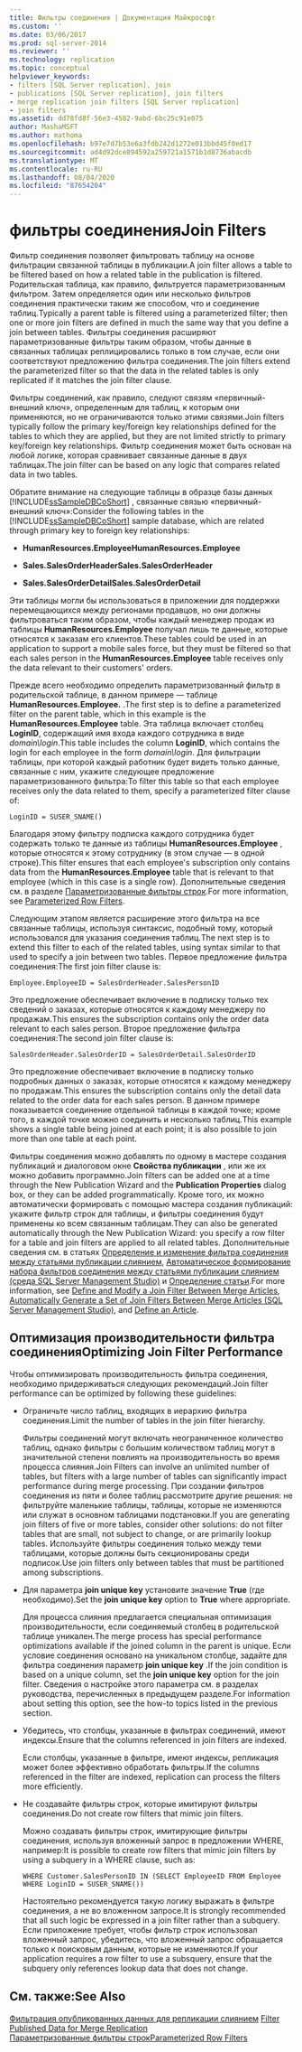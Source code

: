 ```yaml
---
title: Фильтры соединения | Документация Майкрософт
ms.custom: ''
ms.date: 03/06/2017
ms.prod: sql-server-2014
ms.reviewer: ''
ms.technology: replication
ms.topic: conceptual
helpviewer_keywords:
- filters [SQL Server replication], join
- publications [SQL Server replication], join filters
- merge replication join filters [SQL Server replication]
- join filters
ms.assetid: dd78fd8f-56e3-4582-9abd-6bc25c91e075
author: MashaMSFT
ms.author: mathoma
ms.openlocfilehash: b97e7d7b53e6a3fdb242d1272e013bbd45f0ed17
ms.sourcegitcommit: ad4d92dce894592a259721a1571b1d8736abacdb
ms.translationtype: MT
ms.contentlocale: ru-RU
ms.lasthandoff: 08/04/2020
ms.locfileid: "87654204"
---
```

# <a name="join-filters"></a><span data-ttu-id="4e6f7-102">фильтры соединения</span><span class="sxs-lookup"><span data-stu-id="4e6f7-102">Join Filters</span></span>
  <span data-ttu-id="4e6f7-103">Фильтр соединения позволяет фильтровать таблицу на основе фильтрации связанной таблицы в публикации.</span><span class="sxs-lookup"><span data-stu-id="4e6f7-103">A join filter allows a table to be filtered based on how a related table in the publication is filtered.</span></span> <span data-ttu-id="4e6f7-104">Родительская таблица, как правило, фильтруется параметризованным фильтром. Затем определяется один или несколько фильтров соединения практически таким же способом, что и соединение таблиц.</span><span class="sxs-lookup"><span data-stu-id="4e6f7-104">Typically a parent table is filtered using a parameterized filter; then one or more join filters are defined in much the same way that you define a join between tables.</span></span> <span data-ttu-id="4e6f7-105">Фильтры соединения расширяют параметризованные фильтры таким образом, чтобы данные в связанных таблицах реплицировались только в том случае, если они соответствуют предложению фильтра соединения.</span><span class="sxs-lookup"><span data-stu-id="4e6f7-105">The join filters extend the parameterized filter so that the data in the related tables is only replicated if it matches the join filter clause.</span></span>  
  
 <span data-ttu-id="4e6f7-106">Фильтры соединений, как правило, следуют связям «первичный-внешний ключ», определенным для таблиц, к которым они применяются, но не ограничиваются только этими связями.</span><span class="sxs-lookup"><span data-stu-id="4e6f7-106">Join filters typically follow the primary key/foreign key relationships defined for the tables to which they are applied, but they are not limited strictly to primary key/foreign key relationships.</span></span> <span data-ttu-id="4e6f7-107">Фильтр соединения может быть основан на любой логике, которая сравнивает связанные данные в двух таблицах.</span><span class="sxs-lookup"><span data-stu-id="4e6f7-107">The join filter can be based on any logic that compares related data in two tables.</span></span>  
  
 <span data-ttu-id="4e6f7-108">Обратите внимание на следующие таблицы в образце базы данных [!INCLUDE[ssSampleDBCoShort](../../../includes/sssampledbcoshort-md.md)] , связанные связью «первичный-внешний ключ»:</span><span class="sxs-lookup"><span data-stu-id="4e6f7-108">Consider the following tables in the [!INCLUDE[ssSampleDBCoShort](../../../includes/sssampledbcoshort-md.md)] sample database, which are related through primary key to foreign key relationships:</span></span>  
  
-   <span data-ttu-id="4e6f7-109">**HumanResources.Employee**</span><span class="sxs-lookup"><span data-stu-id="4e6f7-109">**HumanResources.Employee**</span></span>  
  
-   <span data-ttu-id="4e6f7-110">**Sales.SalesOrderHeader**</span><span class="sxs-lookup"><span data-stu-id="4e6f7-110">**Sales.SalesOrderHeader**</span></span>  
  
-   <span data-ttu-id="4e6f7-111">**Sales.SalesOrderDetail**</span><span class="sxs-lookup"><span data-stu-id="4e6f7-111">**Sales.SalesOrderDetail**</span></span>  
  
 <span data-ttu-id="4e6f7-112">Эти таблицы могли бы использоваться в приложении для поддержки перемещающихся между регионами продавцов, но они должны фильтроваться таким образом, чтобы каждый менеджер продаж из таблицы **HumanResources.Employee** получал лишь те данные, которые относятся к заказам его клиентов.</span><span class="sxs-lookup"><span data-stu-id="4e6f7-112">These tables could be used in an application to support a mobile sales force, but they must be filtered so that each sales person in the **HumanResources.Employee** table receives only the data relevant to their customers' orders.</span></span>  
  
 <span data-ttu-id="4e6f7-113">Прежде всего необходимо определить параметризованный фильтр в родительской таблице, в данном примере — таблице **HumanResources.Employee.** .</span><span class="sxs-lookup"><span data-stu-id="4e6f7-113">The first step is to define a parameterized filter on the parent table, which in this example is the **HumanResources.Employee** table.</span></span> <span data-ttu-id="4e6f7-114">Эта таблица включает столбец **LoginID**, содержащий имя входа каждого сотрудника в виде *domain\login*.</span><span class="sxs-lookup"><span data-stu-id="4e6f7-114">This table includes the column **LoginID**, which contains the login for each employee in the form *domain\login*.</span></span> <span data-ttu-id="4e6f7-115">Для фильтрации таблицы, при которой каждый работник будет видеть только данные, связанные с ним, укажите следующее предложение параметризованного фильтра:</span><span class="sxs-lookup"><span data-stu-id="4e6f7-115">To filter this table so that each employee receives only the data related to them, specify a parameterized filter clause of:</span></span>  
  
```  
LoginID = SUSER_SNAME()  
```  
  
 <span data-ttu-id="4e6f7-116">Благодаря этому фильтру подписка каждого сотрудника будет содержать только те данные из таблицы **HumanResources.Employee** , которые относятся к этому сотруднику (в этом случае — в одной строке).</span><span class="sxs-lookup"><span data-stu-id="4e6f7-116">This filter ensures that each employee's subscription only contains data from the **HumanResources.Employee** table that is relevant to that employee (which in this case is a single row).</span></span> <span data-ttu-id="4e6f7-117">Дополнительные сведения см. в разделе [Параметризованные фильтры строк](parameterized-filters-parameterized-row-filters.md).</span><span class="sxs-lookup"><span data-stu-id="4e6f7-117">For more information, see [Parameterized Row Filters](parameterized-filters-parameterized-row-filters.md).</span></span>  
  
 <span data-ttu-id="4e6f7-118">Следующим этапом является расширение этого фильтра на все связанные таблицы, используя синтаксис, подобный тому, который использовался для указания соединения таблиц.</span><span class="sxs-lookup"><span data-stu-id="4e6f7-118">The next step is to extend this filter to each of the related tables, using syntax similar to that used to specify a join between two tables.</span></span> <span data-ttu-id="4e6f7-119">Первое предложение фильтра соединения:</span><span class="sxs-lookup"><span data-stu-id="4e6f7-119">The first join filter clause is:</span></span>  
  
```  
Employee.EmployeeID = SalesOrderHeader.SalesPersonID  
```  
  
 <span data-ttu-id="4e6f7-120">Это предложение обеспечивает включение в подписку только тех сведений о заказах, которые относятся к каждому менеджеру по продажам.</span><span class="sxs-lookup"><span data-stu-id="4e6f7-120">This ensures the subscription contains only the order data relevant to each sales person.</span></span> <span data-ttu-id="4e6f7-121">Второе предложение фильтра соединения:</span><span class="sxs-lookup"><span data-stu-id="4e6f7-121">The second join filter clause is:</span></span>  
  
```  
SalesOrderHeader.SalesOrderID = SalesOrderDetail.SalesOrderID  
```  
  
 <span data-ttu-id="4e6f7-122">Это предложение обеспечивает включение в подписку только подробных данных о заказах, которые относятся к каждому менеджеру по продажам.</span><span class="sxs-lookup"><span data-stu-id="4e6f7-122">This ensures the subscription contains only the detail data related to the order data for each sales person.</span></span> <span data-ttu-id="4e6f7-123">В данном примере показывается соединение отдельной таблицы в каждой точке; кроме того, в каждой точке можно соединить и несколько таблиц.</span><span class="sxs-lookup"><span data-stu-id="4e6f7-123">This example shows a single table being joined at each point; it is also possible to join more than one table at each point.</span></span>  
  
 <span data-ttu-id="4e6f7-124">Фильтры соединения можно добавлять по одному в мастере создания публикаций и диалоговом окне **Свойства публикации** , или же их можно добавить программно.</span><span class="sxs-lookup"><span data-stu-id="4e6f7-124">Join filters can be added one at a time through the New Publication Wizard and the **Publication Properties** dialog box, or they can be added programmatically.</span></span> <span data-ttu-id="4e6f7-125">Кроме того, их можно автоматически формировать с помощью мастера создания публикаций: укажите фильтр строк для таблицы, и фильтры соединения будут применены ко всем связанным таблицам.</span><span class="sxs-lookup"><span data-stu-id="4e6f7-125">They can also be generated automatically through the New Publication Wizard: you specify a row filter for a table and join filters are applied to all related tables.</span></span> <span data-ttu-id="4e6f7-126">Дополнительные сведения см. в статьях [Определение и изменение фильтра соединения между статьями публикации слиянием](../publish/define-and-modify-a-join-filter-between-merge-articles.md), [Автоматическое формирование набора фильтров соединения между статьями публикации слиянием (среда SQL Server Management Studio)](../publish/automatically-generate-join-filters-between-merge-articles.md) и [Определение статьи](../publish/define-an-article.md).</span><span class="sxs-lookup"><span data-stu-id="4e6f7-126">For more information, see [Define and Modify a Join Filter Between Merge Articles](../publish/define-and-modify-a-join-filter-between-merge-articles.md), [Automatically Generate a Set of Join Filters Between Merge Articles &#40;SQL Server Management Studio&#41;](../publish/automatically-generate-join-filters-between-merge-articles.md), and [Define an Article](../publish/define-an-article.md).</span></span>  
  
## <a name="optimizing-join-filter-performance"></a><span data-ttu-id="4e6f7-127">Оптимизация производительности фильтра соединения</span><span class="sxs-lookup"><span data-stu-id="4e6f7-127">Optimizing Join Filter Performance</span></span>  
 <span data-ttu-id="4e6f7-128">Чтобы оптимизировать производительность фильтра соединения, необходимо придерживаться следующих рекомендаций.</span><span class="sxs-lookup"><span data-stu-id="4e6f7-128">Join filter performance can be optimized by following these guidelines:</span></span>  
  
-   <span data-ttu-id="4e6f7-129">Ограничьте число таблиц, входящих в иерархию фильтра соединения.</span><span class="sxs-lookup"><span data-stu-id="4e6f7-129">Limit the number of tables in the join filter hierarchy.</span></span>  
  
     <span data-ttu-id="4e6f7-130">Фильтры соединений могут включать неограниченное количество таблиц, однако фильтры с большим количеством таблиц могут в значительной степени повлиять на производительность во время процесса слияния.</span><span class="sxs-lookup"><span data-stu-id="4e6f7-130">Join Filters can involve an unlimited number of tables, but filters with a large number of tables can significantly impact performance during merge processing.</span></span> <span data-ttu-id="4e6f7-131">При создании фильтров соединения из пяти и более таблиц рассмотрите другие решения: не фильтруйте маленькие таблицы, таблицы, которые не изменяются или служат в основном таблицами подстановки.</span><span class="sxs-lookup"><span data-stu-id="4e6f7-131">If you are generating join filters of five or more tables, consider other solutions: do not filter tables that are small, not subject to change, or are primarily lookup tables.</span></span> <span data-ttu-id="4e6f7-132">Используйте фильтры соединения только между теми таблицами, которые должны быть секционированы среди подписок.</span><span class="sxs-lookup"><span data-stu-id="4e6f7-132">Use join filters only between tables that must be partitioned among subscriptions.</span></span>  
  
-   <span data-ttu-id="4e6f7-133">Для параметра **join unique key** установите значение **True** (где необходимо).</span><span class="sxs-lookup"><span data-stu-id="4e6f7-133">Set the **join unique key** option to **True** where appropriate.</span></span>  
  
     <span data-ttu-id="4e6f7-134">Для процесса слияния предлагается специальная оптимизация производительности, если соединяемый столбец в родительской таблице уникален.</span><span class="sxs-lookup"><span data-stu-id="4e6f7-134">The merge process has special performance optimizations available if the joined column in the parent is unique.</span></span> <span data-ttu-id="4e6f7-135">Если условие соединения основано на уникальном столбце, задайте для фильтра соединения параметр **join unique key** .</span><span class="sxs-lookup"><span data-stu-id="4e6f7-135">If the join condition is based on a unique column, set the **join unique key** option for the join filter.</span></span> <span data-ttu-id="4e6f7-136">Сведения о настройке этого параметра см. в разделах руководства, перечисленных в предыдущем разделе.</span><span class="sxs-lookup"><span data-stu-id="4e6f7-136">For information about setting this option, see the how-to topics listed in the previous section.</span></span>  
  
-   <span data-ttu-id="4e6f7-137">Убедитесь, что столбцы, указанные в фильтрах соединений, имеют индексы.</span><span class="sxs-lookup"><span data-stu-id="4e6f7-137">Ensure that the columns referenced in join filters are indexed.</span></span>  
  
     <span data-ttu-id="4e6f7-138">Если столбцы, указанные в фильтре, имеют индексы, репликация может более эффективно обработать фильтры.</span><span class="sxs-lookup"><span data-stu-id="4e6f7-138">If the columns referenced in the filter are indexed, replication can process the filters more efficiently.</span></span>  
  
-   <span data-ttu-id="4e6f7-139">Не создавайте фильтры строк, которые имитируют фильтры соединения.</span><span class="sxs-lookup"><span data-stu-id="4e6f7-139">Do not create row filters that mimic join filters.</span></span>  
  
     <span data-ttu-id="4e6f7-140">Можно создавать фильтры строк, имитирующие фильтры соединения, используя вложенный запрос в предложении WHERE, например:</span><span class="sxs-lookup"><span data-stu-id="4e6f7-140">It is possible to create row filters that mimic join filters by using a subquery in a WHERE clause, such as:</span></span>  
  
    ```  
    WHERE Customer.SalesPersonID IN (SELECT EmployeeID FROM Employee WHERE LoginID = SUSER_SNAME())   
    ```  
  
     <span data-ttu-id="4e6f7-141">Настоятельно рекомендуется такую логику выражать в фильтре соединения, а не во вложенном запросе.</span><span class="sxs-lookup"><span data-stu-id="4e6f7-141">It is strongly recommended that all such logic be expressed in a join filter rather than a subquery.</span></span> <span data-ttu-id="4e6f7-142">Если приложение требует, чтобы фильтр строк использовал вложенный запрос, убедитесь, что вложенный запрос обращается только к поисковым данным, которые не изменяются.</span><span class="sxs-lookup"><span data-stu-id="4e6f7-142">If your application requires a row filter to use a subsquery, ensure that the subquery only references lookup data that does not change.</span></span>  
  
## <a name="see-also"></a><span data-ttu-id="4e6f7-143">См. также:</span><span class="sxs-lookup"><span data-stu-id="4e6f7-143">See Also</span></span>  
 <span data-ttu-id="4e6f7-144">[Фильтрация опубликованных данных для репликации слиянием](filter-published-data-for-merge-replication.md) </span><span class="sxs-lookup"><span data-stu-id="4e6f7-144">[Filter Published Data for Merge Replication](filter-published-data-for-merge-replication.md) </span></span>  
 [<span data-ttu-id="4e6f7-145">Параметризованные фильтры строк</span><span class="sxs-lookup"><span data-stu-id="4e6f7-145">Parameterized Row Filters</span></span>](parameterized-filters-parameterized-row-filters.md)  
  
  
